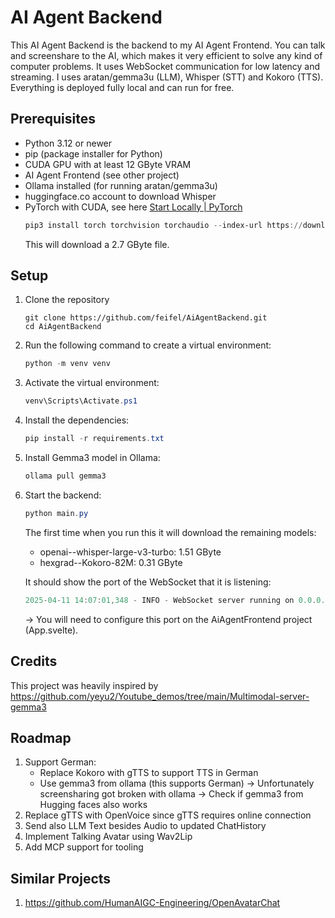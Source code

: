 # AI Agent Backend

This AI Agent Backend is the backend to my AI Agent Frontend. You can talk and screenshare to the AI, which makes it very efficient to solve any kind of computer problems. It uses WebSocket communication for low latency and streaming. I uses aratan/gemma3u (LLM), Whisper (STT) and Kokoro (TTS). Everything is deployed fully local and can run for free.

## Prerequisites
- Python 3.12 or newer
- pip (package installer for Python)
- CUDA GPU with at least 12 GByte VRAM
- AI Agent Frontend (see other project)
- Ollama installed (for running aratan/gemma3u)
- huggingface.co account to download Whisper
- PyTorch with CUDA, see here [Start Locally | PyTorch](https://pytorch.org/get-started/locally/)
    ```powershell
    pip3 install torch torchvision torchaudio --index-url https://download.pytorch.org/whl/cu118
    ```
    This will download a 2.7 GByte file.

## Setup
1. Clone the repository    
    ```
    git clone https://github.com/feifel/AiAgentBackend.git
    cd AiAgentBackend
    ```    
3. Run the following command to create a virtual environment:     
    ```powershell
    python -m venv venv
    ```    
4. Activate the virtual environment:    
    ```csharp
    venv\Scripts\Activate.ps1
    ```    
5. Install the dependencies:     
    ```powershell
    pip install -r requirements.txt
    ```    
6. Install Gemma3 model in Ollama:
    ```powershell
    ollama pull gemma3
    ```
7. Start the backend:     
    ```powershell
    python main.py
    ```    
    The first time when you run this it will download the remaining models:    
    - openai--whisper-large-v3-turbo: 1.51 GByte
    - hexgrad--Kokoro-82M: 0.31 GByte
    
    It should show the port of the WebSocket that it is listening:         
    ```powershell
    2025-04-11 14:07:01,348 - INFO - WebSocket server running on 0.0.0.0:9073
    ```        
    → You will need to configure this port on the AiAgentFrontend project (App.svelte).

## Credits
This project was heavily inspired by https://github.com/yeyu2/Youtube_demos/tree/main/Multimodal-server-gemma3

## Roadmap
1. Support German:
    - Replace Kokoro with gTTS to support TTS in German
    - Use gemma3 from ollama (this supports German)
        -> Unfortunately screensharing got broken with ollama
        -> Check if gemma3 from Hugging faces also works
2. Replace gTTS with OpenVoice since gTTS requires online connection
3. Send also LLM Text besides Audio to updated ChatHistory
4. Implement Talking Avatar using Wav2Lip
5. Add MCP support for tooling

## Similar Projects
1. https://github.com/HumanAIGC-Engineering/OpenAvatarChat
